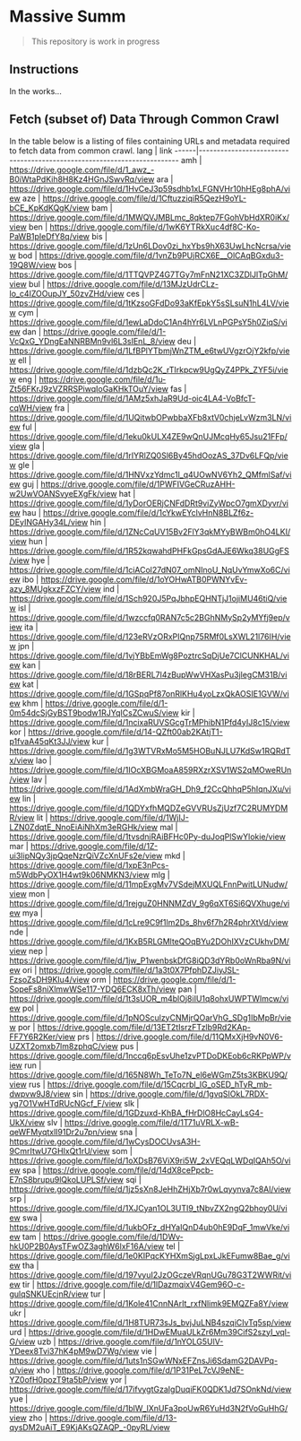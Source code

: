 # Massive Summ

> This repository is work in progress

## Instructions
In the works...

## Fetch (subset of) Data Through Common Crawl

In the table below is a listing of files containing URLs and metadata required to fetch data from common crawl.
lang  |  link
------|------------------------------------------------------------------------
amh   |  https://drive.google.com/file/d/1_awz_-B0iWtaPdKih8H8Kz4HGnJSwvRq/view
ara   |  https://drive.google.com/file/d/1HvCeJ3p59sdhb1xLFGNVHr10hHEg8phA/view
aze   |  https://drive.google.com/file/d/1CftuzziqiR5QezH9oYL-bCE_KpKdKQgK/view
bam   |  https://drive.google.com/file/d/1MWQVJMBLmc_8qktep7FGohVbHdXR0iKx/view
ben   |  https://drive.google.com/file/d/1wK6YTRkXuc4df8C-Ko-PaWB1pIeDfY8q/view
bis   |  https://drive.google.com/file/d/1zUn6LDov0zi_hxYbs9hX63UwLhcNcrsa/view
bod   |  https://drive.google.com/file/d/1vnZb9PUjRCX6E__OlCAqBGxdu3-19Q8W/view
bos   |  https://drive.google.com/file/d/1TTQVPZ4G7TGy7mFnN21XC3ZDlJlTpGhM/view
bul   |  https://drive.google.com/file/d/13MJzUdrCLz-lo_c4IZOOupJY_50zvZHd/view
ces   |  https://drive.google.com/file/d/1tKzsoGFdDo93aKfEpkY5sSLsuN1hL4LV/view
cym   |  https://drive.google.com/file/d/1ewLaDdoC1An4hYr6LVLnPGPsY5h0ZiqS/view
dan   |  https://drive.google.com/file/d/1-VcQxG_YDngEaNNRBMn9vl6L3sIEnL_8/view
deu   |  https://drive.google.com/file/d/1LfBPlYTbmjWnZTM_e6twUVgzrOjY2kfp/view
ell   |  https://drive.google.com/file/d/1dzbQc2K_rTIrkpcw9UgQyZ4PPk_ZYF5i/view
eng   |  https://drive.google.com/file/d/1u-Zt56FKrJ9zVZRRSPiwqIoGaKHkTOuY/view
fas   |  https://drive.google.com/file/d/1AMz5xhJaR9Ud-oic4LA4-VoBfcT-cqWH/view
fra   |  https://drive.google.com/file/d/1UQitwbOPwbbaXFb8xtV0chjeLvWzm3LN/view
ful   |  https://drive.google.com/file/d/1eku0kULX4ZE9wQnUJMcqHy65Jsu21FFp/view
gla   |  https://drive.google.com/file/d/1rIYRlZQ0Sl6By45hdOozAS_37Dv6LFQp/view
gle   |  https://drive.google.com/file/d/1HNVxzYdmc1l_q4UOwNV6Yh2_QMfmlSaf/view
guj   |  https://drive.google.com/file/d/1PWFIVGeCRuzAHH-w2UwVOANSvyeEXgFk/view
hat   |  https://drive.google.com/file/d/1yDorOERjCNFdDRt9viZyWpcO7gmXDyvr/view
hau   |  https://drive.google.com/file/d/1cYkwEYclvHnN8BLZf6z-DEyINGAHy34L/view
hin   |  https://drive.google.com/file/d/1ZNcCqUV15Bv2FlY3qkMYyBWBm0hO4LKI/view
hun   |  https://drive.google.com/file/d/1R52kqwahdPHFkGpsGdAJE6Wkq38UGgFS/view
hye   |  https://drive.google.com/file/d/1ciACol27dN07_omNInoU_NqUvYmwXo6C/view
ibo   |  https://drive.google.com/file/d/1oYOHwATB0PWNYvEv-azy_8MUgkxzFZCY/view
ind   |  https://drive.google.com/file/d/1Sch920J5PqJbhpEQHNTjJ1ojiMU46tiQ/view
isl   |  https://drive.google.com/file/d/1wzccfq0RAN7c5c2BGhNMySp2yMYfj9ep/view
ita   |  https://drive.google.com/file/d/123eRVzORxPIQnp75RMf0LsXWL21l76IH/view
jpn   |  https://drive.google.com/file/d/1vjYBbEmWg8PoztrcSqDjUe7ClCUNKHAL/view
kan   |  https://drive.google.com/file/d/18rBERL7l4zBupWwVHXasPu3jlegCM31B/view
kat   |  https://drive.google.com/file/d/1GSpqPf87onRlKHu4yoLzxQkAOSIE1GVW/view
khm   |  https://drive.google.com/file/d/1-0m54dcSjGyBST9bodw1RJYqICsZCwuS/view
kir   |  https://drive.google.com/file/d/1ncixaRUVSGcgTrMPhibN1Pfd4yIJ8c15/view
kor   |  https://drive.google.com/file/d/14-QZft00ab2KAtjT1-p1fvaA45qKt3JJ/view
kur   |  https://drive.google.com/file/d/1g3WTVRxMo5M5HOBuNJLU7KdSw1RQRdTx/view
lao   |  https://drive.google.com/file/d/1IOcXBGMoaA859RXzrXSV1WS2qMOweRUn/view
lav   |  https://drive.google.com/file/d/1AdXmbWraGH_Dh9_f2CcQhhqP5hIqnJXu/view
lin   |  https://drive.google.com/file/d/1QDYxfhMQDZeGVVRUsZjUzf7C2RUMYDMR/view
lit   |  https://drive.google.com/file/d/1WjIJ-LZN0ZdqtE_NnoEiAiNhXm3eRGHk/view
mal   |  https://drive.google.com/file/d/1tvsdnjRAiBFHc0Py-duJoqPlSwYlokie/view
mar   |  https://drive.google.com/file/d/1Z-ui3IipNQy3jpQqeNzrQiVZcXnUFs2e/view
mkd   |  https://drive.google.com/file/d/1xpE3nPcs-m5WdbPyOX1H4wt9k06NMKN3/view
mlg   |  https://drive.google.com/file/d/11mpExgMv7VSdejMXUQLFnnPwitLUNudw/view
mon   |  https://drive.google.com/file/d/1rejguZ0HNNMZdV_9g6qXT6Si6QVXhuge/view
mya   |  https://drive.google.com/file/d/1cLre9C9f1lm2Ds_8hv6f7h2R4phrXtVd/view
nde   |  https://drive.google.com/file/d/1KxB5RLGMlteQOqBYu2DOhIXVzCUkhvDM/view
nep   |  https://drive.google.com/file/d/1jw_P1wenbskDfG8iQD3dYRb0oWnRba9N/view
ori   |  https://drive.google.com/file/d/1a3t0X7PfphDZJiyJSL-FzsoZsDH9KIu4/view
orm   |  https://drive.google.com/file/d/1-SopeFs8niXlmwWSe117-YDQ6ECK8xTh/view
pan   |  https://drive.google.com/file/d/1t3sUOR_m4blOj8iIU1q8ohxUWPTWImcw/view
pol   |  https://drive.google.com/file/d/1pNOSculzyCNMjrQOarVhG_SDg1IbMpBr/view
por   |  https://drive.google.com/file/d/13ET2tIsrzFTzlb9Rd2KAp-FF7Y6R2Ker/view
prs   |  https://drive.google.com/file/d/11QMxXjH9vN0V6-UZXT2omxb7lm8zphqC/view
pus   |  https://drive.google.com/file/d/1nccq6pEsvUhe1zvPTDoDKEob6cRKPpWP/view
run   |  https://drive.google.com/file/d/165N8Wh_TeTo7N_el6eWGmZ5ts3KBKU9Q/view
rus   |  https://drive.google.com/file/d/15Cqcrbl_lG_oSED_hTyR_mb-dwpvw9J8/view
sin   |  https://drive.google.com/file/d/1gvqSIOkL7RDX-yg7O1VwHTdRUcNGcf_F/view
slk   |  https://drive.google.com/file/d/1GDzuxd-KhBA_fHrDlO8HcCayLsG4-UkX/view
slv   |  https://drive.google.com/file/d/1T71uVRLX-wB-qeWFMyqtxlI91Dr2u7pn/view
sna   |  https://drive.google.com/file/d/1wCysDOCUvsA3H-9CmrItwU7GHIxQt1rU/view
som   |  https://drive.google.com/file/d/1oXDsB76ViX9ri5W_2xVEQqLWDqIQAh5O/view
spa   |  https://drive.google.com/file/d/14dX8cePpcb-E7nS8brupu9lQkoLUPLSf/view
sqi   |  https://drive.google.com/file/d/1jz5sXn8JeHhZHjXb7r0wLqyynva7c8Al/view
srp   |  https://drive.google.com/file/d/1XJCyan1OL3UTI9_tNbvZX2ngQ2bhoy0U/view
swa   |  https://drive.google.com/file/d/1ukbOFz_dHYaIQnD4ub0hE9DqF_1mwVke/view
tam   |  https://drive.google.com/file/d/1DWv-hkU0P2B0AysTFwOZ3aghW6lxF16A/view
tel   |  https://drive.google.com/file/d/1e0KIPqcKYHXmSjgLpxLJkEFumw8Bae_g/view
tha   |  https://drive.google.com/file/d/197vyuI2JzOGczeVRqnUGu78G3T2WWRit/view
tir   |  https://drive.google.com/file/d/1lDazmqixV4Gem96O-c-gulqSNKUEcjnR/view
tur   |  https://drive.google.com/file/d/1Kole41CnnNArIt_rxfNlimk9EMQZFa8Y/view
ukr   |  https://drive.google.com/file/d/1H8TUR73sJs_bvjJuLNB4szqiCIvTq5sp/view
urd   |  https://drive.google.com/file/d/1HDwEMuaULkZr6Mm39CifS2szyI_vql-G/view
uzb   |  https://drive.google.com/file/d/1nYOLG5UlV-YDeex8Tvi37hK4pM9wD7Wg/view
vie   |  https://drive.google.com/file/d/1uts1nSGwWNxEFZnsJi6SdamG2DAVPq-q/view
xho   |  https://drive.google.com/file/d/1P31PeL7cVJ9eNE-YZ0ofH0pozT9ta5bP/view
yor   |  https://drive.google.com/file/d/17ifvygtGzaIgDuqiFK0QDK1Jd7SOnkNd/view
yue   |  https://drive.google.com/file/d/1blW_lXnUFa3poUwR6YuHd3N2fVoGuHhG/view
zho   |  https://drive.google.com/file/d/13-qysDM2uAiT_E9KjAKsQZAQP_-0pyRL/view
